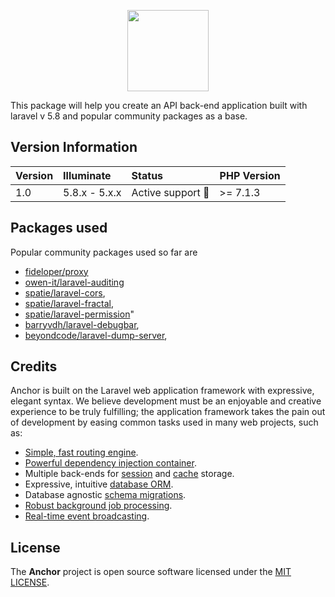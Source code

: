 <p align="center">
    <a href="https://github.com/psgganesh/anchor"><img width="130" src="![Anchor](https://raw.githubusercontent.com/psgganesh/anchor/master/public/anchor.png)
"></a>
</p>

This package will help you create an API back-end application built with laravel v 5.8 and popular community packages as a base. 

## Version Information
 Version   | Illuminate    | Status                  | PHP Version
:----------|:--------------|:------------------------|:------------
 1.0       | 5.8.x - 5.x.x | Active support :rocket: | >= 7.1.3

## Packages used
Popular community packages used so far are

- [fideloper/proxy](https://github.com/fideloper/TrustedProxy)
- [owen-it/laravel-auditing](https://github.com/owen-it/laravel-auditing)
- [spatie/laravel-cors](https://github.com/spatie/laravel-cors),
- [spatie/laravel-fractal](https://github.com/spatie/laravel-fractal),
- [spatie/laravel-permission](https://github.com/spatie/laravel-permission)"
- [barryvdh/laravel-debugbar](https://github.com/barryvdh/laravel-debugbar),
- [beyondcode/laravel-dump-server](https://github.com/beyondcode/laravel-dump-server),

## Credits
Anchor is built on the Laravel web application framework with expressive, elegant syntax. We believe development must be an enjoyable and creative experience to be truly fulfilling; the application framework takes the pain out of development by easing common tasks used in many web projects, such as:

- [Simple, fast routing engine](https://laravel.com/docs/routing).
- [Powerful dependency injection container](https://laravel.com/docs/container).
- Multiple back-ends for [session](https://laravel.com/docs/session) and [cache](https://laravel.com/docs/cache) storage.
- Expressive, intuitive [database ORM](https://laravel.com/docs/eloquent).
- Database agnostic [schema migrations](https://laravel.com/docs/migrations).
- [Robust background job processing](https://laravel.com/docs/queues).
- [Real-time event broadcasting](https://laravel.com/docs/broadcasting).

## License
The **Anchor** project is open source software licensed under the [MIT LICENSE](LICENSE.md).